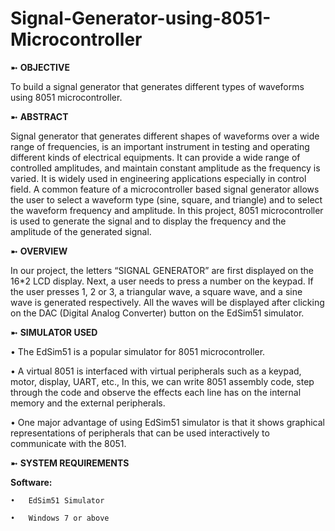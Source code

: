 # Signal-Generator-using-8051-Microcontroller

➼ **OBJECTIVE**

To build a signal generator that generates different types of waveforms using 8051 microcontroller.

➼ **ABSTRACT**

Signal generator that generates different shapes of waveforms over a wide range of frequencies, is an important instrument in testing and operating different kinds of electrical equipments. It can provide a wide range of controlled amplitudes, and maintain constant amplitude as the frequency is varied. 
It is widely used in engineering applications especially in control field. A common feature of a microcontroller based signal generator allows the user to select a waveform type (sine, square, and triangle) and to select the waveform frequency and amplitude. In this project, 8051 microcontroller is used to generate the signal and to display the frequency and the amplitude of the generated signal.

➼ **OVERVIEW**

In our project, the letters “SIGNAL GENERATOR” are first displayed on the 16*2 LCD display. 
Next, a user needs to press a number on the keypad. If the user presses 1, 2 or 3, a triangular wave, a square wave, and a sine wave is generated respectively.
All the waves will be displayed after clicking on the DAC (Digital Analog Converter) button on the EdSim51 simulator.

➼ **SIMULATOR USED**

• The EdSim51 is a popular simulator for 8051 microcontroller.

• A virtual 8051 is interfaced with virtual peripherals such as a keypad, motor, display, UART, etc., In this, we can write 8051 assembly code, step through the code and observe the effects each line has on the internal memory and the external peripherals.

• One major advantage of using EdSim51 simulator is that it shows graphical representations of peripherals that can be used interactively to communicate with the 8051.


➼ **SYSTEM REQUIREMENTS**

   **Software:**

    •	EdSim51 Simulator
  
    •	Windows 7 or above
